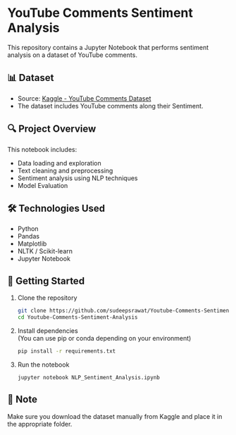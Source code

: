 # YouTube Comments Sentiment Analysis

This repository contains a Jupyter Notebook that performs sentiment analysis on a dataset of YouTube comments.

## 📊 Dataset

- Source: [Kaggle - YouTube Comments Dataset](https://www.kaggle.com/datasets/atifaliak/youtube-comments-dataset/data)
- The dataset includes YouTube comments along their Sentiment.

## 🔍 Project Overview

This notebook includes:
- Data loading and exploration
- Text cleaning and preprocessing
- Sentiment analysis using NLP techniques
- Model Evaluation

## 🛠️ Technologies Used

- Python
- Pandas
- Matplotlib 
- NLTK / Scikit-learn 
- Jupyter Notebook

## 🚀 Getting Started

1. Clone the repository  
   ```bash
   git clone https://github.com/sudeepsrawat/Youtube-Comments-Sentiment-Analysis.git
   cd Youtube-Comments-Sentiment-Analysis
   ```

2. Install dependencies  
   (You can use pip or conda depending on your environment)

   ```bash
   pip install -r requirements.txt
   ```

3. Run the notebook  
   ```bash
   jupyter notebook NLP_Sentiment_Analysis.ipynb
   ```
## 📌 Note  
Make sure you download the dataset manually from Kaggle and place it in the appropriate folder.
